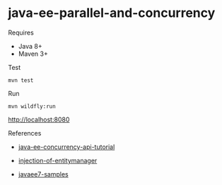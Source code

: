 # java-ee-parallel-and-concurrency


Requires

* Java 8+
* Maven 3+

Test 

```
mvn test
```

Run

```
mvn wildfly:run
```

[http://localhost:8080](http://localhost:8080)




References

* [java-ee-concurrency-api-tutorial](https://www.javacodegeeks.com/2014/07/java-ee-concurrency-api-tutorial.html)

* [injection-of-entitymanager](http://tomee.apache.org/examples-trunk/injection-of-entitymanager/README.html)

* [javaee7-samples](github.com/javaee-samples/javaee7-samples)